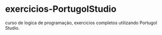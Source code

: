 # exercicios-PortugolStudio
 curso de logica de programação, exercicios completos utilizando Portugol Studio.

